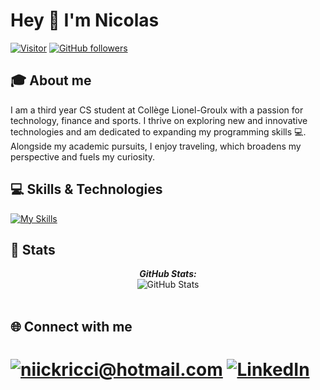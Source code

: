 # Hey 👋 I'm Nicolas

[![Visitor](https://visitor-badge.laobi.icu/badge?page_id=niickricci)](https://github.com/niickricci) [![GitHub followers](https://img.shields.io/github/followers/niickricci.svg?style=social&label=Follow)](https://github.com/niickricci?tab=followers)

## 🎓 About me

I am a third year CS student at Collège Lionel-Groulx with a passion for technology, finance and sports. I thrive on exploring new and innovative technologies and am dedicated to expanding my programming skills 💻. Alongside my academic pursuits, I enjoy traveling, which broadens my perspective and fuels my curiosity.

## 💻 Skills & Technologies

[![My Skills](https://skillicons.dev/icons?i=cs,java,nodejs,python,dotnet,javascript,php,react,html,css,azure,git&perline=6)](https://skillicons.dev)

<!-- **Check out my GitHub repository:**

<div>
  <p>
    <a href="https://github.com/niickricci/ChatManager">
      <img src="https://github-readme-stats.vercel.app/api/pin/?username=niickricci&repo=ChatManager" alt="GitHub Stats" />
    </a>
    <a href="https://github.com/niickricci/TP02-KBB">
      <img src="https://github-readme-stats.vercel.app/api/pin/?username=niickricci&repo=TP02-KBB" alt="GitHub Stats" />
    </a>
  </p>
</div> -->

<h2>🚀 Stats</h2>

<div>
  <p align="center"><b><em>GitHub Stats:</em></b> <br/>
    <img src="https://github-readme-streak-stats.herokuapp.com?user=niickricci&theme=meta-light" alt="GitHub Stats" /> 
    <br/><br/>
</div>

<h2>🌐 Connect with me</h2>

# <a href="mailto:niickricci@hotmail.com">![niickricci@hotmail.com](https://img.shields.io/badge/Email-D14836?style=for-the-badge&logo=gmail&logoColor=white)</a> <a href="https://www.linkedin.com/in/niickricci/">![LinkedIn](https://img.shields.io/badge/LinkedIn-0077B5?style=for-the-badge&logo=linkedin&logoColor=white)</a>
